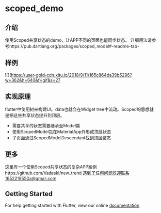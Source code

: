 # scoped_demo
## 介绍
使用Scoped共享状态的demo，让APP不同的页面也能同步状态。
详细用法请参考https://pub.dartlang.org/packages/scoped_model#-readme-tab-
## 样例
![](https://user-gold-cdn.xitu.io/2018/9/11/165c864da39b5296?w=362&h=640&f=gif&s=27
## 实现原理
flutter中使用树来构建UI。data也就会在Widget tree中流动。Scoped的思想就是把这些共享状态提升到顶层。
- 需要共享的状态需要继承至Model类
- 使用ScopedModel<MyModel>包在MaterialApp外形成顶层状态
- 子页面通过ScopedModelDescendant<MyModel>找到顶层装态
## 更多
这里有一个使用Scoped共享状态的复杂APP案例https://github.com/Vadaski/new_trend
遇到了任何问题欢迎联系1652219550a@gmail.com
## Getting Started

For help getting started with Flutter, view our online
[documentation](https://flutter.io/).
